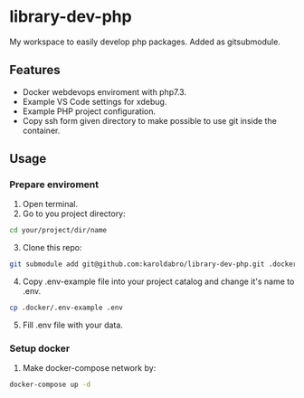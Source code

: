 # library-dev-php
My workspace to easily develop php packages. Added as gitsubmodule.

## Features
- Docker webdevops enviroment with php7.3.
- Example VS Code settings for xdebug.
- Example PHP project configuration.
- Copy ssh form given directory to make possible to use git inside the container.
## Usage
### Prepare enviroment
1. Open terminal.
2. Go to you project directory:  
```bash
cd your/project/dir/name
```
3. Clone this repo: 
```bash
git submodule add git@github.com:karoldabro/library-dev-php.git .docker
```
4. Copy .env-example file into your project catalog and change it's name to .env.
```bash
cp .docker/.env-example .env
```
5. Fill .env file with your data.
### Setup docker
1. Make docker-compose network by:
```bash
docker-compose up -d
```
